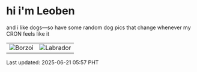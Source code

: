 # hi i'm Leoben

and i like dogs—so have some random dog pics that change whenever my CRON feels like it

|  |  |
|--------|----------|
| ![Borzoi](https://random-dog-vercel.vercel.app/api/random-borzoi?v=1750456673) | ![Labrador](https://random-dog-vercel.vercel.app/api/random-labrador?v=1750456673) |

Last updated: 2025-06-21 05:57 PHT
